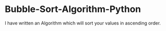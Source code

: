 # Bubble-Sort-Algorithm-Python
I have written an Algorithm which will sort your values in ascending order.
